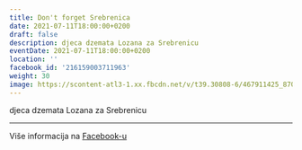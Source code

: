 ```yaml
---
title: Don't forget Srebrenica
date: 2021-07-11T18:00:00+0200
draft: false
description: djeca dzemata Lozana za Srebrenicu
eventDate: 2021-07-11T18:00:00+0200
location: ''
facebook_id: '216159003711963'
weight: 30
image: https://scontent-atl3-1.xx.fbcdn.net/v/t39.30808-6/467911425_8702124949883247_8451066247417132989_n.jpg?_nc_cat=103&ccb=1-7&_nc_sid=9e60e4&_nc_ohc=oFD5ylIADNcQ7kNvwHgzsM2&_nc_oc=AdkMiecbRzQROOigCQkE4LmoJUWViDs3-NUi0kTeMycjW4h2pLBe9XJqZ4kqrSdeKas&_nc_zt=23&_nc_ht=scontent-atl3-1.xx&edm=ABTKTjYEAAAA&_nc_gid=Jl9eqmvlJf0-khuVxwC6Gg&oh=00_AfMi7LpwhVMlifrTwYSZSzEuymnZRVNQVEdjhLaUoEpvyw&oe=6852D3D9
---
```


djeca dzemata Lozana za Srebrenicu

---

Više informacija na [Facebook-u](https://facebook.com/events/216159003711963)